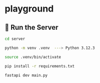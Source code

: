 # playground

## 🚀 Run the Server

```bash
cd server

python -m venv .venv  ---> Python 3.12.3

source .venv/bin/activate

pip install -r requirements.txt

fastapi dev main.py
```